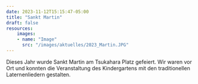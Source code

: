 ```yaml
---
date: 2023-11-12T15:15:47-05:00
title: "Sankt Martin"
draft: false
resources:
    images:
    - name: "Image"
      src: "/images/aktuelles/2023_Martin.JPG"
---
```






Dieses Jahr wurde Sankt Martin am Tsukahara Platz gefeiert. Wir waren vor Ort und konnten die Veranstaltung des Kindergartens mit den traditionellen Laternenliedern gestalten.